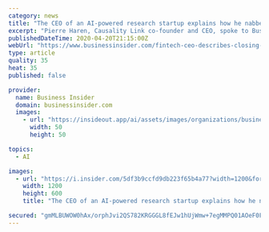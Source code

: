 ```yaml
---
category: news
title: "The CEO of an AI-powered research startup explains how he nabbed funding from a family office in the middle of the coronavirus pandemic"
excerpt: "Pierre Haren, Causality Link co-founder and CEO, spoke to Business Insider about the fintech's recently closed $5 million Series A."
publishedDateTime: 2020-04-20T21:15:00Z
webUrl: "https://www.businessinsider.com/fintech-ceo-describes-closing-series-a-during-coronavirus-crisis-2020-4"
type: article
quality: 35
heat: 35
published: false

provider:
  name: Business Insider
  domain: businessinsider.com
  images:
    - url: "https://insideout.app/ai/assets/images/organizations/businessinsider.com-50x50.jpg"
      width: 50
      height: 50

topics:
  - AI

images:
  - url: "https://i.insider.com/5df3b9ccfd9db223f65b4a77?width=1200&format=jpeg"
    width: 1200
    height: 600
    title: "The CEO of an AI-powered research startup explains how he nabbed funding from a family office in the middle of the coronavirus pandemic"

secured: "gmMLBUWOW0hAx/orphJvi2QS782KRGGGL8fEJw1hUjWmw+7egMMPQ01AOeF0FArKUq1O2Xb4p/nEJPuJWseZfjr+DLtFUsHK5aWuw1q0lcF20Euhmos4t2vVgBNeVWdN4sneaez1JttCwCVEHWXVdSUs3g3vGcegRPJ01hXbUAdZeP/d9y9JnS+BBivAveHj8j1axICZRXuo14i25pPQwicYVDAof/khKBZylBNgXUhjmUw1O9Eh3RyAduw1lnPbVdLxVc5RixM7/nD6ZptNhH2X/ov5EaLvgCSGKWOdi/U/mufa720IoRlmigZ+QKnrzSYMRW6LKEF/jo6GNLigiKVwez7Qo2HXuiRAriecFDBF+nQ53S0V9wDEzhjSG8pt5JOhhgejp+beYadjYa4YgvXFTRBIozDy336dMuf8Yrs5tyVpThr/kbNvusTljVxmI6aCzIHDCn7ClVpXO4rKe2IEBNqcZ0Mm9Z0Q5rQO4IQ=;xPmm5vqTwFq6DFKxqAlbfQ=="
---
```


